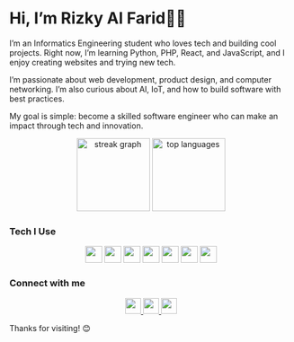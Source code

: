 # Hi, I’m Rizky Al Farid👋🏻

I’m an Informatics Engineering student who loves tech and building cool projects. Right now, I’m learning Python, PHP, React, and JavaScript, and I enjoy creating websites and trying new tech.  

I’m passionate about web development, product design, and computer networking. I’m also curious about AI, IoT, and how to build software with best practices.  

My goal is simple: become a skilled software engineer who can make an impact through tech and innovation.  

<div align="center">
  <img src="https://streak-stats.demolab.com?user=rizzfar&locale=en&mode=daily&theme=graywhite&hide_border=true&border_radius=5&date_format=M%20j%5B,%20Y%5D" height="130" alt="streak graph" />
  <img src="https://github-readme-stats.vercel.app/api/top-langs?username=rizzfar&locale=en&layout=compact&theme=graywhite&hide_border=false" height="130" alt="top languages" />
</div>  

### Tech I Use
<div align="center">
  <img src="https://cdn.jsdelivr.net/gh/devicons/devicon/icons/javascript/javascript-original.svg" height="30" />
  <img src="https://cdn.jsdelivr.net/gh/devicons/devicon/icons/react/react-original.svg" height="30" />
  <img src="https://cdn.jsdelivr.net/gh/devicons/devicon/icons/nextjs/nextjs-original.svg" height="30" />
  <img src="https://cdn.jsdelivr.net/gh/devicons/devicon/icons/php/php-original.svg" height="30" />
  <img src="https://cdn.jsdelivr.net/gh/devicons/devicon/icons/python/python-original.svg" height="30" />
  <img src="https://cdn.jsdelivr.net/gh/devicons/devicon/icons/html5/html5-original.svg" height="30" />
  <img src="https://cdn.jsdelivr.net/gh/devicons/devicon/icons/css3/css3-original.svg" height="30" />
</div>  

### Connect with me
<div align="center">
  <a href="https://www.instagram.com/rizky31afh_" target="_blank">
    <img src="https://img.shields.io/static/v1?message=Instagram&logo=instagram&label=&color=E4405F&logoColor=white&style=for-the-badge" height="28" />
  </a>
  <a href="mailto:alfaridrizky69@gmail.com" target="_blank">
    <img src="https://img.shields.io/static/v1?message=Gmail&logo=gmail&label=&color=D14836&logoColor=white&style=for-the-badge" height="28" />
  </a>
  <a href="https://www.linkedin.com/in/rizky-al-farid-hafizh" target="_blank">
    <img src="https://img.shields.io/static/v1?message=LinkedIn&logo=linkedin&label=&color=0077B5&logoColor=white&style=for-the-badge" height="28" />
  </a>
</div>  

Thanks for visiting! 😊
